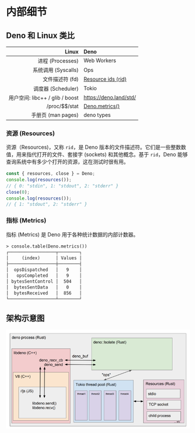 # 内部细节

## Deno 和 Linux 类比

|                       **Linux** | **Deno**                         |
| ------------------------------: | :------------------------------- |
|                进程 (Processes) | Web Workers                      |
|             系统调用 (Syscalls) | Ops                              |
|                 文件描述符 (fd) | [Resource ids (rid)](#resources) |
|              调度器 (Scheduler) | Tokio                            |
| 用户空间: libc++ / glib / boost | https://deno.land/std/           |
|                 /proc/\$\$/stat | [Deno.metrics()](#metrics)       |
|              手册页 (man pages) | deno types                       |

### 资源 (Resources)

资源（Resources)，又称 `rid`，是 Deno 版本的文件描述符。它们是一些整数数值，用来指代打开的文件、套接字 (sockets) 和其他概念。基于 `rid`，Deno 能够查询系统中有多少个打开的资源，这在测试时很有用。

```ts
const { resources, close } = Deno;
console.log(resources());
// { 0: "stdin", 1: "stdout", 2: "stderr" }
close(0);
console.log(resources());
// { 1: "stdout", 2: "stderr" }
```

### 指标 (Metrics)

指标 (Metrics) 是 Deno 用于各种统计数据的内部计数器。

```shell
> console.table(Deno.metrics())
┌──────────────────┬────────┐
│     (index)      │ Values │
├──────────────────┼────────┤
│  opsDispatched   │   9    │
│   opsCompleted   │   9    │
│ bytesSentControl │  504   │
│  bytesSentData   │   0    │
│  bytesReceived   │  856   │
└──────────────────┴────────┘
```

## 架构示意图

![架构示意图](schematic_v0.2.png)

